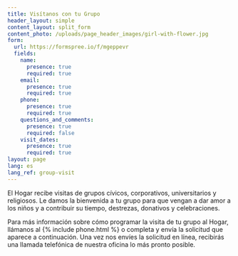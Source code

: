 ```yaml
---
title: Visítanos con tu Grupo
header_layout: simple
content_layout: split_form
content_photo: /uploads/page_header_images/girl-with-flower.jpg
form:
  url: https://formspree.io/f/mgeppevr
  fields:
    name:
      presence: true
      required: true
    email:
      presence: true
      required: true
    phone:
      presence: true
      required: true
    questions_and_comments:
      presence: true
      required: false
    visit_dates:
      presence: true
      required: true
layout: page
lang: es
lang_ref: group-visit
---
```

El Hogar recibe visitas de grupos cívicos, corporativos, universitarios y religiosos. Le damos la bienvenida a tu grupo para que vengan a dar amor a los niños y a contribuir su tiempo, destrezas, donativos y celebraciones.

Para más información sobre cómo programar la visita de tu grupo al Hogar, llámanos al {% include phone.html %} o completa y envía la solicitud que aparece a continuación. Una vez nos envíes la solicitud en línea, recibirás una llamada telefónica de nuestra oficina lo más pronto posible.

